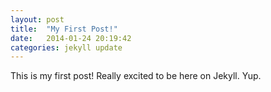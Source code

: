 ```yaml
---
layout: post
title:  "My First Post!"
date:   2014-01-24 20:19:42
categories: jekyll update
---
```


This is my first post! Really excited to be here on Jekyll. Yup.